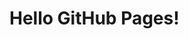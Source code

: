 <!DOCTYPE html>
<html>
<head>
    <title>My First Project</title>
</head>
<body>
    <h1>Hello GitHub Pages!</h1>
</body>
</html>
